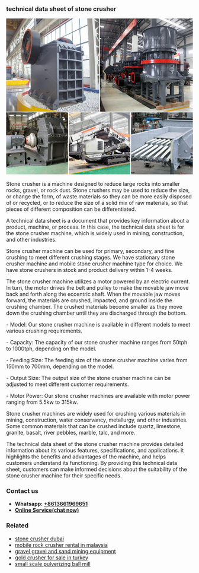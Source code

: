 <h3>technical data sheet of stone crusher</h3><img src='1708323101.jpg' alt=''><p>Stone crusher is a machine designed to reduce large rocks into smaller rocks, gravel, or rock dust. Stone crushers may be used to reduce the size, or change the form, of waste materials so they can be more easily disposed of or recycled, or to reduce the size of a solid mix of raw materials, so that pieces of different composition can be differentiated.</p><p>A technical data sheet is a document that provides key information about a product, machine, or process. In this case, the technical data sheet is for the stone crusher machine, which is widely used in mining, construction, and other industries.</p><p>Stone crusher machine can be used for primary, secondary, and fine crushing to meet different crushing stages. We have stationary stone crusher machine and mobile stone crusher machine type for choice. We have stone crushers in stock and product delivery within 1-4 weeks.</p><p>The stone crusher machine utilizes a motor powered by an electric current. In turn, the motor drives the belt and pulley to make the movable jaw move back and forth along the eccentric shaft. When the movable jaw moves forward, the materials are crushed, impacted, and ground inside the crushing chamber. The crushed materials become smaller as they move down the crushing chamber until they are discharged through the bottom.</p><p>- Model: Our stone crusher machine is available in different models to meet various crushing requirements.</p><p>- Capacity: The capacity of our stone crusher machine ranges from 50tph to 1000tph, depending on the model.</p><p>- Feeding Size: The feeding size of the stone crusher machine varies from 150mm to 700mm, depending on the model.</p><p>- Output Size: The output size of the stone crusher machine can be adjusted to meet different customer requirements.</p><p>- Motor Power: Our stone crusher machines are available with motor power ranging from 5.5kw to 315kw.</p><p>Stone crusher machines are widely used for crushing various materials in mining, construction, water conservancy, metallurgy, and other industries. Some common materials that can be crushed include quartz, limestone, granite, basalt, river pebbles, marble, talc, and more.</p><p>The technical data sheet of the stone crusher machine provides detailed information about its various features, specifications, and applications. It highlights the benefits and advantages of the machine, and helps customers understand its functioning. By providing this technical data sheet, customers can make informed decisions about the suitability of the stone crusher machine for their specific needs.</p><h3>Contact us</h3><ul><li><strong>Whatsapp:&nbsp;<a href="https://wa.me/8613661969651">+8613661969651</a></strong></li><li><a href="https://swt.shibang-china.com/?git&amp;zhl&amp;technical data sheet of stone crusher"><strong>Online Service(chat now)</strong></a></li></ul><h3>Related</h3><ul><li><a href='stone crusher dubai.md'>stone crusher dubai</a></li><li><a href='mobile rock crusher rental in malaysia.md'>mobile rock crusher rental in malaysia</a></li><li><a href='gravel gravel and sand mining equipment.md'>gravel gravel and sand mining equipment</a></li><li><a href='gold crusher for sale in turkey.md'>gold crusher for sale in turkey</a></li><li><a href='small scale pulverizing ball mill.md'>small scale pulverizing ball mill</a></li></ul>